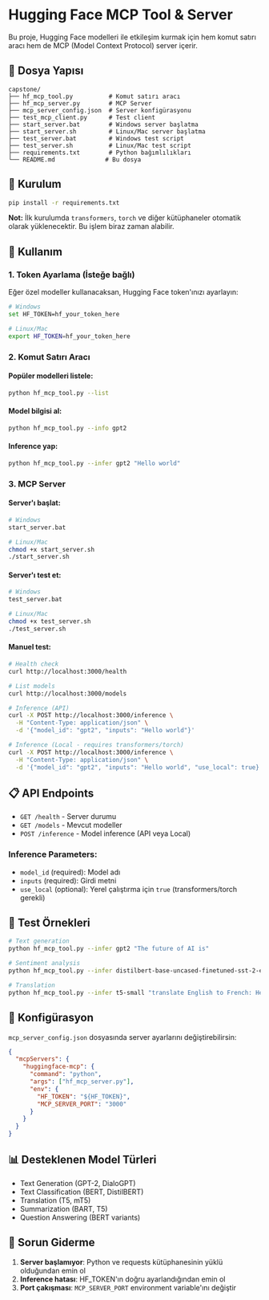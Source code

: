 # Hugging Face MCP Tool & Server

Bu proje, Hugging Face modelleri ile etkileşim kurmak için hem komut satırı aracı hem de MCP (Model Context Protocol) server içerir.

## 📁 Dosya Yapısı

```
capstone/
├── hf_mcp_tool.py          # Komut satırı aracı
├── hf_mcp_server.py        # MCP Server
├── mcp_server_config.json  # Server konfigürasyonu
├── test_mcp_client.py      # Test client
├── start_server.bat        # Windows server başlatma
├── start_server.sh         # Linux/Mac server başlatma
├── test_server.bat         # Windows test script
├── test_server.sh          # Linux/Mac test script
├── requirements.txt        # Python bağımlılıkları
└── README.md              # Bu dosya
```

## 🚀 Kurulum

```bash
pip install -r requirements.txt
```

**Not:** İlk kurulumda `transformers`, `torch` ve diğer kütüphaneler otomatik olarak yüklenecektir. Bu işlem biraz zaman alabilir.

## 🔧 Kullanım

### 1. Token Ayarlama (İsteğe bağlı)
Eğer özel modeller kullanacaksan, Hugging Face token'ınızı ayarlayın:

```bash
# Windows
set HF_TOKEN=hf_your_token_here

# Linux/Mac
export HF_TOKEN=hf_your_token_here
```

### 2. Komut Satırı Aracı

#### Popüler modelleri listele:
```bash
python hf_mcp_tool.py --list
```

#### Model bilgisi al:
```bash
python hf_mcp_tool.py --info gpt2
```

#### Inference yap:
```bash
python hf_mcp_tool.py --infer gpt2 "Hello world"
```

### 3. MCP Server

#### Server'ı başlat:
```bash
# Windows
start_server.bat

# Linux/Mac
chmod +x start_server.sh
./start_server.sh
```

#### Server'ı test et:
```bash
# Windows
test_server.bat

# Linux/Mac
chmod +x test_server.sh
./test_server.sh
```

#### Manuel test:
```bash
# Health check
curl http://localhost:3000/health

# List models
curl http://localhost:3000/models

# Inference (API)
curl -X POST http://localhost:3000/inference \
  -H "Content-Type: application/json" \
  -d '{"model_id": "gpt2", "inputs": "Hello world"}'

# Inference (Local - requires transformers/torch)
curl -X POST http://localhost:3000/inference \
  -H "Content-Type: application/json" \
  -d '{"model_id": "gpt2", "inputs": "Hello world", "use_local": true}'
```

## 📋 API Endpoints

- `GET /health` - Server durumu
- `GET /models` - Mevcut modeller
- `POST /inference` - Model inference (API veya Local)

### Inference Parameters:
- `model_id` (required): Model adı
- `inputs` (required): Girdi metni
- `use_local` (optional): Yerel çalıştırma için `true` (transformers/torch gerekli)

## 🧪 Test Örnekleri

```bash
# Text generation
python hf_mcp_tool.py --infer gpt2 "The future of AI is"

# Sentiment analysis
python hf_mcp_tool.py --infer distilbert-base-uncased-finetuned-sst-2-english "I love this movie!"

# Translation
python hf_mcp_tool.py --infer t5-small "translate English to French: Hello world"
```

## 🔧 Konfigürasyon

`mcp_server_config.json` dosyasında server ayarlarını değiştirebilirsin:

```json
{
  "mcpServers": {
    "huggingface-mcp": {
      "command": "python",
      "args": ["hf_mcp_server.py"],
      "env": {
        "HF_TOKEN": "${HF_TOKEN}",
        "MCP_SERVER_PORT": "3000"
      }
    }
  }
}
```

## 📊 Desteklenen Model Türleri

- Text Generation (GPT-2, DialoGPT)
- Text Classification (BERT, DistilBERT)
- Translation (T5, mT5)
- Summarization (BART, T5)
- Question Answering (BERT variants)

## 🐛 Sorun Giderme

1. **Server başlamıyor**: Python ve requests kütüphanesinin yüklü olduğundan emin ol
2. **Inference hatası**: HF_TOKEN'ın doğru ayarlandığından emin ol
3. **Port çakışması**: `MCP_SERVER_PORT` environment variable'ını değiştir 